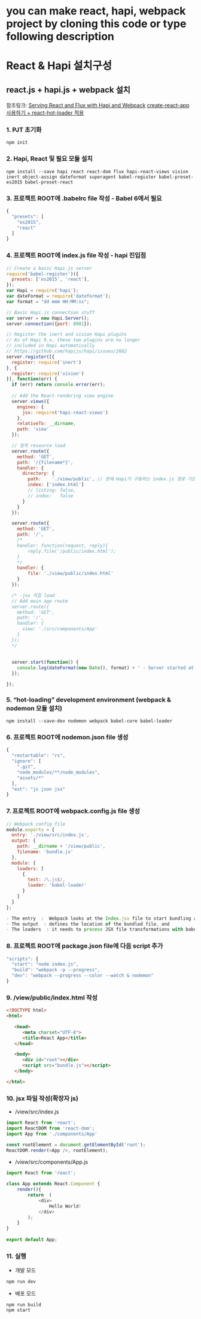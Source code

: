 # you can make react, hapi, webpack project by cloning this code or type following description

# React & Hapi 설치구성
## react.js + hapi.js + webpack 설치
참조링크: 
[Serving React and Flux with Hapi and Webpack](https://medium.com/@tribou/serving-react-and-flux-with-hapi-and-webpack-213afacf94ea#.tge2d3yiz)
[create-react-app 사용하기 + react-hot-loader 적용](https://velopert.com/2037)

### 1. PJT 초기화
```
npm init
```

### 2. Hapi, React 및 필요 모듈 설치
```
npm install --save hapi react react-dom flux hapi-react-views vision inert object-assign dateformat superagent babel-register babel-preset-es2015 babel-preset-react
```

### 3. 프로젝트 ROOT에 .babelrc file 작성 - Babel 6에서 필요
```javascript
{
  "presets": [
    "es2015",
    "react"
  ]
}
```

### 4. 프로젝트 ROOT에 index.js file 작성 - hapi 진입점
```javascript
// Create a basic Hapi.js server
require('babel-register')({
  presets: ['es2015', 'react'],
});
var Hapi = require('hapi');
var dateFormat = require('dateformat');
var format = "dd mmm HH:MM:ss";

// Basic Hapi.js connection stuff
var server = new Hapi.Server();
server.connection({port: 8081});

// Register the inert and vision Hapi plugins
// As of Hapi 9.x, these two plugins are no longer
// included in Hapi automatically
// https://github.com/hapijs/hapi/issues/2682
server.register([{
  register: require('inert')
}, {
  register: require('vision')
}], function(err) {
  if (err) return console.error(err);
  
  // Add the React-rendering view engine
  server.views({
    engines: {
      jsx: require('hapi-react-views')
    },
    relativeTo: __dirname,
    path: 'view'
  });

  // 정적 resource load
  server.route({
    method: 'GET',
    path: '/{filename*}',
    handler: {
      directory: {
        path:    './view/public', // 현재 Hapi가 구동하는 index.js 경로 기준
        index: ['index.html']
        // listing: false,
        // index:   false
      }
    }
  });

  server.route({
    method: 'GET',
    path: '/',
    /*
    handler: function(request, reply){
        reply.file('/public/index.html');
    }
    */
    handler: {
        file: './view/public/index.html'
    }
  });

  /* -jsx 직접 load
  // Add main app route
  server.route({
    method: 'GET',
    path: '/',
    handler: {
      view: './src/components/App'
    }
  });
  */    
    
    
  server.start(function() {
    console.log(dateFormat(new Date(), format) + ' - Server started at: ' + server.info.uri);
  });

});
```

### 5. “hot-loading” development environment (webpack & nodemon 모듈 설치)
```
npm install --save-dev nodemon webpack babel-core babel-loader
```

### 6. 프로젝트 ROOT에 nodemon.json file 생성
```javascript
{
  "restartable": "rs",
  "ignore": [
    ".git",
    "node_modules/**/node_modules",
    "assets/*"
  ],
  "ext": "js json jsx"
}
```

### 7. 프로젝트 ROOT에 webpack.config.js file 생성
```javascript
// Webpack config file
module.exports = {
  entry: './view/src/index.js',
  output: {
    path: __dirname + '/view/public',
    filename: 'bundle.js'
  },
  module: {
    loaders: [
      {
        test: /\.js$/,
        loader: 'babel-loader'
      }
    ]
  }
};

- The entry  :  Webpack looks at the Index.jsx file to start bundling and tracing dependencies,
- The output  : defines the location of the bundled file, and
- The loaders  : it needs to process JSX file transformations with babel-loader.
```

### 8. 프로젝트 ROOT에 package.json file에 다음 script 추가
```javascript
"scripts": {
  "start": "node index.js",
  "build": "webpack -p --progress",
  "dev": "webpack --progress --color --watch & nodemon"
}
```

### 9. /view/public/index.html 작성
```html
<!DOCTYPE html>
<html>

   <head>
      <meta charset="UTF-8">
      <title>React App</title>
   </head>

   <body>
      <div id="root"></div>
      <script src="bundle.js"></script>
   </body>

</html>
```

### 10. jsx 파일 작성(확장자 js)

- /view/src/index.js
```javascript
import React from 'react';
import ReactDOM from 'react-dom';
import App from './components/App'

const rootElement = document.getElementById('root');
ReactDOM.render(<App />, rootElement);
```

- /view/src/components/App.js
```javascript
import React from 'react';
 
class App extends React.Component {
    render(){
        return  (
            <div>
                Hello World!
            </div>
        );
    }
}
 
export default App;
```

### 11. 실행

- 개발 모드
```
npm run dev
```

- 배포 모드
```
npm run build
npm start
```
